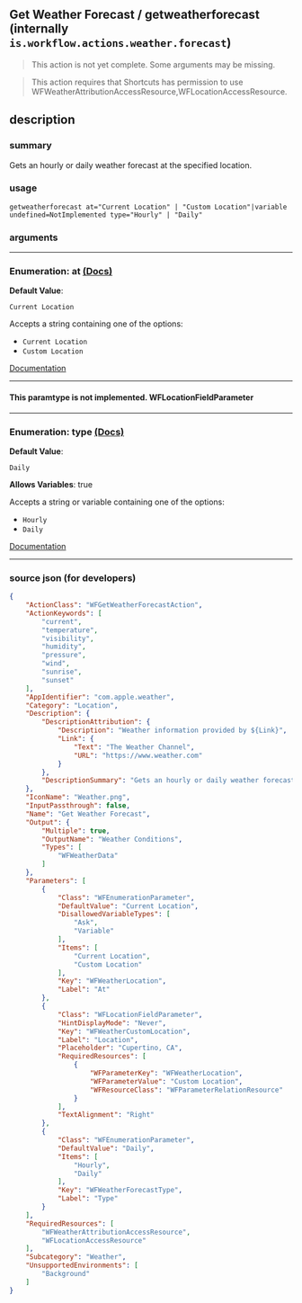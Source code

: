 
## Get Weather Forecast / getweatherforecast (internally `is.workflow.actions.weather.forecast`)

> This action is not yet complete. Some arguments may be missing.

> This action requires that Shortcuts has permission to use WFWeatherAttributionAccessResource,WFLocationAccessResource.


## description

### summary

Gets an hourly or daily weather forecast at the specified location.


### usage
```
getweatherforecast at="Current Location" | "Custom Location"|variable undefined=NotImplemented type="Hourly" | "Daily"
```

### arguments

---

### Enumeration: at [(Docs)](https://pfgithub.github.io/shortcutslang/gettingstarted#enum-select-field)
**Default Value**:
```
Current Location
```


Accepts a string 
containing one of the options:

- `Current Location`
- `Custom Location`

[Documentation](https://pfgithub.github.io/shortcutslang/gettingstarted#enum-select-field)

---

#### This paramtype is not implemented. WFLocationFieldParameter

---

### Enumeration: type [(Docs)](https://pfgithub.github.io/shortcutslang/gettingstarted#enum-select-field)
**Default Value**:
```
Daily
```
**Allows Variables**: true



Accepts a string 
or variable
containing one of the options:

- `Hourly`
- `Daily`

[Documentation](https://pfgithub.github.io/shortcutslang/gettingstarted#enum-select-field)

---

### source json (for developers)

```json
{
	"ActionClass": "WFGetWeatherForecastAction",
	"ActionKeywords": [
		"current",
		"temperature",
		"visibility",
		"humidity",
		"pressure",
		"wind",
		"sunrise",
		"sunset"
	],
	"AppIdentifier": "com.apple.weather",
	"Category": "Location",
	"Description": {
		"DescriptionAttribution": {
			"Description": "Weather information provided by ${Link}",
			"Link": {
				"Text": "The Weather Channel",
				"URL": "https://www.weather.com"
			}
		},
		"DescriptionSummary": "Gets an hourly or daily weather forecast at the specified location."
	},
	"IconName": "Weather.png",
	"InputPassthrough": false,
	"Name": "Get Weather Forecast",
	"Output": {
		"Multiple": true,
		"OutputName": "Weather Conditions",
		"Types": [
			"WFWeatherData"
		]
	},
	"Parameters": [
		{
			"Class": "WFEnumerationParameter",
			"DefaultValue": "Current Location",
			"DisallowedVariableTypes": [
				"Ask",
				"Variable"
			],
			"Items": [
				"Current Location",
				"Custom Location"
			],
			"Key": "WFWeatherLocation",
			"Label": "At"
		},
		{
			"Class": "WFLocationFieldParameter",
			"HintDisplayMode": "Never",
			"Key": "WFWeatherCustomLocation",
			"Label": "Location",
			"Placeholder": "Cupertino, CA",
			"RequiredResources": [
				{
					"WFParameterKey": "WFWeatherLocation",
					"WFParameterValue": "Custom Location",
					"WFResourceClass": "WFParameterRelationResource"
				}
			],
			"TextAlignment": "Right"
		},
		{
			"Class": "WFEnumerationParameter",
			"DefaultValue": "Daily",
			"Items": [
				"Hourly",
				"Daily"
			],
			"Key": "WFWeatherForecastType",
			"Label": "Type"
		}
	],
	"RequiredResources": [
		"WFWeatherAttributionAccessResource",
		"WFLocationAccessResource"
	],
	"Subcategory": "Weather",
	"UnsupportedEnvironments": [
		"Background"
	]
}
```
